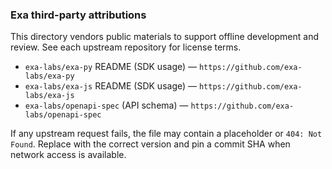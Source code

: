### Exa third-party attributions

This directory vendors public materials to support offline development and review. See each upstream repository for license terms.

- `exa-labs/exa-py` README (SDK usage) — `https://github.com/exa-labs/exa-py`
- `exa-labs/exa-js` README (SDK usage) — `https://github.com/exa-labs/exa-js`
- `exa-labs/openapi-spec` (API schema) — `https://github.com/exa-labs/openapi-spec`

If any upstream request fails, the file may contain a placeholder or `404: Not Found`. Replace with the correct version and pin a commit SHA when network access is available.

